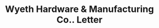 ---
doi: 10.7916/D8GM9K92
date_other: '1898'
date_other_textual: '1898'
form: correspondence
genre:
- Letters (correspondence)
name:
- Wyeth Hardware & Manufacturing Co.
object_in_context_url: https://biggert.cul.columbia.edu/items/view/ave_biggert_00700
subject_hierarchical_geographic:
- St. Joseph, Missouri, United States
subject_name:
- Wyeth Hardware & Manufacturing Co.
title: Wyeth Hardware & Manufacturing Co.. Letter
sort_title: Wyeth Hardware & Manufacturing Co.. Letter
call_number: ave_biggert_00700
coordinates:
- 39.75805555555556,-94.83666666666666
pid: ave_biggert_00700
identifiers: ave_biggert_00700
canvas_id: ldpd:395972
permalink: "/items/ave_biggert_00700/"
layout: iiif-image-page
---